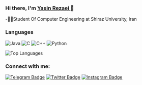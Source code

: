 ### Hi there, I'm [Yasin Rezaei ](https://www.github.com/yasinrezaei)👋



  <!-- - 🌱 I’m currently learning everything -->
  -👨‍🎓Student Of Computer Engineering at Shiraz University, iran
 
  
### Languages
![Java](https://img.shields.io/badge/-Java-000?&logo=Java&logoColor=007396)
![C](https://img.shields.io/badge/-C-000?&logo=C)
![C++](https://img.shields.io/badge/-C++-000?&logo=c%2b%2b&logoColor=00599C)
![Python](https://img.shields.io/badge/-Python-000?&logo=python)



![Top Languages](https://github-readme-stats.vercel.app/api/top-langs/?username=yasinrezaei&show_icons=true&theme=algolia)

### Connect with me:

[![Telegram Badge](https://img.shields.io/badge/-Gmail-0088cc?style=flat-square&logo=Gmail&logoColor=white&color=red)](mailto:yasinrezaei@hotmail.com)
[![Twitter Badge](https://img.shields.io/badge/-Twitter-00acee?style=flat-square&logo=Twitter&logoColor=white)](https://twitter.com/yasinrezaeo014)
[![Instagram Badge](https://img.shields.io/badge/-Instagram-e4405f?style=flat-square&logo=Instagram&logoColor=white)](https://instagram.com/yasinrzi)


